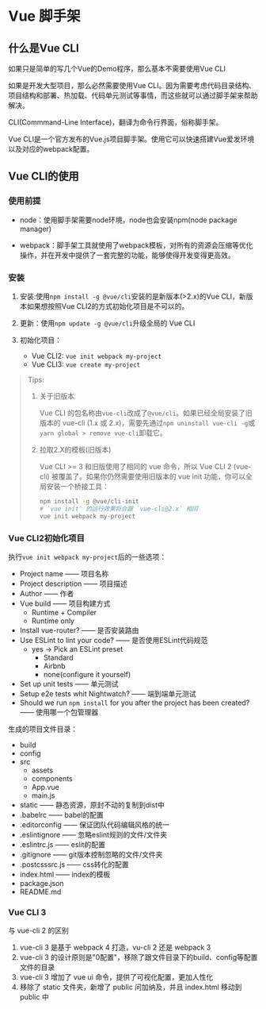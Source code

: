# Vue 脚手架

## 什么是Vue CLI

如果只是简单的写几个Vue的Demo程序，那么基本不需要使用Vue CLI

如果是开发大型项目，那么必然需要使用Vue CLI。因为需要考虑代码目录结构、项目结构和部署、热加载、代码单元测试等事情，而这些就可以通过脚手架来帮助解决。

CLI(Commmand-Line Interface)，翻译为命令行界面，俗称脚手架。

Vue CLI是一个官方发布的Vue.js项目脚手架。使用它可以快速搭建Vue爱发环境以及对应的webpack配置。

## Vue CLI的使用

### 使用前提

- node：使用脚手架需要node环境，node也会安装npm(node package manager)

- webpack：脚手架工具就使用了webpack模板，对所有的资源会压缩等优化操作，并在开发中提供了一套完整的功能，能够使得开发变得更高效。

### 安装

1. 安装:使用`npm install -g @vue/cli`安装的是新版本(>2.x)的Vue CLI，新版本如果想按照Vue CLI2的方式初始化项目是不可以的。

2. 更新：使用`npm update -g @vue/cli`升级全局的 Vue CLI

3. 初始化项目：
   - Vue CLI2: `vue init webpack my-project`
   - Vue CLI3: `vue create my-project`

> Tips:
>
> 1. 关于旧版本
>
>     Vue CLI 的包名称由`vue-cli`改成了`@vue/cli`。如果已经全局安装了旧版本的 vue-cli (1.x 或 2.x)，需要先通过`npm uninstall vue-cli -g`或`yarn global > remove vue-cli`卸载它。
>
> 2. 拉取2.X的模板(旧版本)
>
>     Vue CLI >= 3 和旧版使用了相同的 vue 命令，所以 Vue CLI 2 (vue-cli) 被覆盖了。如果你仍然需要使用旧版本的 vue init 功能，你可以全局安装一个桥接工具：
>
>     ```bash
>     npm install -g @vue/cli-init
>     # `vue init` 的运行效果将会跟 `vue-cli@2.x` 相同
>     vue init webpack my-project
>     ```

### Vue CLI2初始化项目

执行`vue init webpack my-project`后的一些选项：

- Project name —— 项目名称
- Project description —— 项目描述
- Author —— 作者
- Vue build —— 项目构建方式
  - Runtime + Compiler
  - Runtime only
- Install vue-router? —— 是否安装路由
- Use ESLint to lint your code? —— 是否使用ESLint代码规范
  - yes -> Pick an ESLint preset
    - Standard
    - Airbnb
    - none(configure it yourself)
- Set up unit tests —— 单元测试
- Setup e2e tests whit Nightwatch? —— 端到端单元测试
- Should we run `npm install` for you after the project has been created? —— 使用哪一个包管理器

生成的项目文件目录：

- build
- config
- src
  - assets
  - components
  - App.vue
  - main.js
- static —— 静态资源，原封不动的复制到dist中
- .babelrc —— babel的配置
- .editorconfig —— 保证团队代码编辑风格的统一
- .eslintignore —— 忽略eslint规则的文件/文件夹
- .eslintrc.js —— eslit的配置
- .gitignore —— git版本控制忽略的文件/文件夹
- .postcsssrc.js —— css转化的配置
- index.html —— index的模板
- package.json
- README.md

### Vue CLI 3

与 vue-cli 2 的区别

1. vue-cli 3 是基于 webpack 4 打造，vu-cli 2 还是 webpack 3
2. vue-cli 3 的设计原则是"0配置"，移除了跟文件目录下的build、config等配置文件的目录
3. vue-cli 3 增加了 vue ui 命令，提供了可视化配置，更加人性化
4. 移除了 static 文件夹，新增了 public 问加纳及，并且 index.html 移动到 public 中
